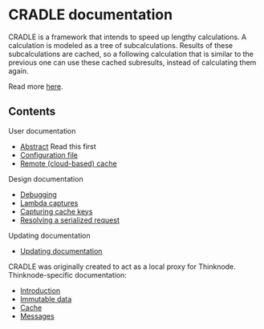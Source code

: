 # CRADLE documentation

CRADLE is a framework that intends to speed up lengthy calculations.
A calculation is modeled as a tree of subcalculations. Results of these subcalculations
are cached, so a following calculation that is similar to the previous one can use
these cached subresults, instead of calculating them again.

Read more [here](abstract.md).

## Contents
User documentation
* [Abstract](abstract.md) Read this first
* [Configuration file](config_template.toml)
* [Remote (cloud-based) cache](remote_cache.md)

Design documentation
* [Debugging](debugging.md)
* [Lambda captures](lambda_captures.md)
* [Capturing cache keys](capturing_cache_keys.md)
* [Resolving a serialized request](seri_resolver.md)

Updating documentation
* [Updating documentation](update_docs.md)

CRADLE was originally created to act as a local proxy for Thinknode.
Thinknode-specific documentation:
* [Introduction](thinknode_intro.md)
* [Immutable data](thinknode_data.md)
* [Cache](thinknode_cache.md)
* [Messages](thinknode_msg_overview.md)
